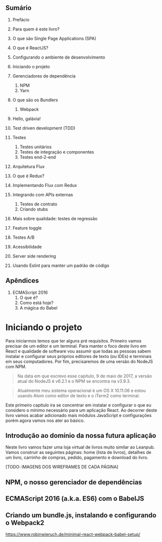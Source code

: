 ## Sumário

1. Prefácio
1. Para quem é este livro?
1. O que são Single Page Applications (SPA)
1. O que é ReactJS?
1. Configurando o ambiente de desenvolvimento
1. Iniciando o projeto
1. Gerenciadores de dependência
    1. NPM
    1. Yarn
1. O que são os Bundlers
    1. Webpack
1. Hello, galáxia!
1. Test driven development (TDD)


1. Testes
    1. Testes unitários
    1. Testes de integração e componentes
    1. Testes end-2-end
1. Arquitetura Flux
1. O que é Redux?
1. Implementando Flux com Redux
1. Integrando com APIs externas
    1. Testes de contrato
    1. Criando stubs
1. Mais sobre qualidade: testes de regressão
1. Feature toggle
1. Testes A/B
1. Acessibilidade
1. Server side rendering
1. Usando Eslint para manter um padrão de código

## Apêndices

1. ECMAScript 2016
    1. O que é?
    1. Como está hoje?
    1. A mágica do Babel

# Iniciando o projeto
Para iniciarmos temos que ter alguns pré requisitos. Primeiro  vamos precisar de um editor e um terminal. Para manter o foco deste livro em React e qualidade de software vou assumir que todas as pessoas sabem instalar e configurar seus próprios editores de texto (ou IDEs) e terminais em seus computadores. Por fim, precisaremos de uma versão do NodeJS com NPM.


> Na data em que escrevo esse capítulo, 9 de maio de 2017, a versão atual do NodeJS é v6.2.1 e o NPM se encontra na v3.9.3.


> Atualmente meu sistema operacional é um OS X 10.11.06 e estou usando Atom como editor de texto e o iTerm2 como terminal.

Este primeiro capitulo ira se concentrar em instalar e configurar o que eu considero o mínimo necessário para um aplicação React. Ao decorrer deste livro vamos acabar adicionado mais módulos JavaScript e configurações porém agora vamos nos ater ao básico.

## Introdução ao domínio da nossa futura aplicação

Neste livro vamos fazer uma loja virtual de livros muito similar ao Leanpub. Vamos construir as seguintes páginas: home (lista de livros), detalhes de um livro, carrinho de compras, pedido, pagamento e download do livro.

[TODO: IMAGENS DOS WIREFRAMES DE CADA PÁGINA]

## NPM, o nosso gerenciador de dependências
## ECMAScript 2016 (a.k.a. ES6) com o BabelJS
## Criando um bundle.js, instalando e configurando o Webpack2

https://www.robinwieruch.de/minimal-react-webpack-babel-setup/

